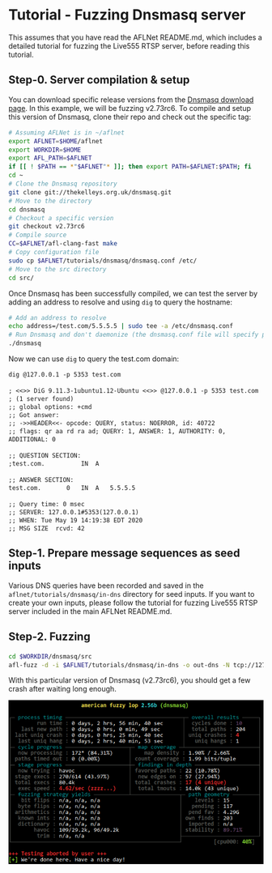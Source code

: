 # Tutorial - Fuzzing Dnsmasq server

This assumes that you have read the AFLNet README.md, which includes a detailed tutorial for fuzzing the Live555 RTSP server, before reading this tutorial.

## Step-0. Server compilation & setup

You can download specific release versions from the [Dnsmasq download page](http://www.thekelleys.org.uk/dnsmasq/). In this example, we will be fuzzing v2.73rc6. To compile and setup this version of Dnsmasq, clone their repo and check out the specific tag:

```bash
# Assuming AFLNet is in ~/aflnet
export AFLNET=$HOME/aflnet
export WORKDIR=$HOME
export AFL_PATH=$AFLNET
if [[ ! $PATH == *"$AFLNET"* ]]; then export PATH=$AFLNET:$PATH; fi
cd ~
# Clone the Dnsmasq repository
git clone git://thekelleys.org.uk/dnsmasq.git
# Move to the directory
cd dnsmasq
# Checkout a specific version
git checkout v2.73rc6
# Compile source
CC=$AFLNET/afl-clang-fast make
# Copy configuration file
sudo cp $AFLNET/tutorials/dnsmasq/dnsmasq.conf /etc/
# Move to the src directory
cd src/
```

Once Dnsmasq has been successfully compiled, we can test the server by adding an address to resolve and using `dig` to query the hostname:
```bash
# Add an address to resolve
echo address=/test.com/5.5.5.5 | sudo tee -a /etc/dnsmasq.conf
# Run Dnsmasq and don't daemonize (the dnsmasq.conf file will specify port 5353)
./dnsmasq
```

Now we can use `dig` to query the test.com domain:
```
dig @127.0.0.1 -p 5353 test.com

; <<>> DiG 9.11.3-1ubuntu1.12-Ubuntu <<>> @127.0.0.1 -p 5353 test.com
; (1 server found)
;; global options: +cmd
;; Got answer:
;; ->>HEADER<<- opcode: QUERY, status: NOERROR, id: 40722
;; flags: qr aa rd ra ad; QUERY: 1, ANSWER: 1, AUTHORITY: 0, ADDITIONAL: 0

;; QUESTION SECTION:
;test.com.			IN	A

;; ANSWER SECTION:
test.com.		0	IN	A	5.5.5.5

;; Query time: 0 msec
;; SERVER: 127.0.0.1#5353(127.0.0.1)
;; WHEN: Tue May 19 14:19:38 EDT 2020
;; MSG SIZE  rcvd: 42
```

## Step-1. Prepare message sequences as seed inputs

Various DNS queries have been recorded and saved in the `aflnet/tutorials/dnsmasq/in-dns` directory for seed inputs. If you want to create your own inputs, please follow the tutorial for fuzzing Live555 RTSP server included in the main AFLNet README.md.

## Step-2. Fuzzing

```bash
cd $WORKDIR/dnsmasq/src
afl-fuzz -d -i $AFLNET/tutorials/dnsmasq/in-dns -o out-dns -N tcp://127.0.0.1/5353 -P DNS -D 10000 -K -R ./dnsmasq
```

With this particular version of Dnsmasq (v2.73rc6), you should get a few crash after waiting long enough.

![ ](dnsmasq_fuzz.png  "Fuzzing Output")
